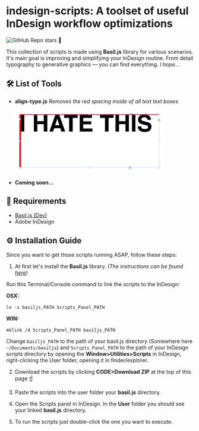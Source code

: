 # indesign-scripts: A toolset of useful InDesign workflow optimizations
![GitHub Repo stars](https://img.shields.io/github/stars/vladysolonyi/indesign-scripts?style=social)
🥲

This collection of scripts is made using **Basil.js** library for various scenarios. It's main goal is improving and simplifying your InDesign routine. From detail typography to generative graphics — you can find everything. *I hope...*

## 🛠️ List of Tools

- **align-type.js** *Removes the red spacing inside of all text text boxes*
  
  <img width="400" src="./example_images/align-type.png" alt="red spacing inside of a text box">
  
- **Coming soon...**

## 📜 Requirements
  - [Basil.js (Dev)](https://github.com/basiljs/basil.js/tree/develop)
  - Adobe InDesign

## ⚙️ Installation Guide

Since you want to get those scripts running ASAP, follow these steps:

1. At first let's install the **Basil.js** library. *(The instructions can be found [here](https://basiljs2.netlify.app/tutorials/01-getting-started/))*

Run this Terminal/Console command to link the scripts to the InDesign:
  
**OSX:**
```
ln -s basiljs_PATH Scripts_Panel_PATH
```
**WIN:**
```
mklink /d Scripts_Panel_PATH basiljs_PATH
```

Change `basiljs_PATH` to the path of your basil.js directory (Somewhere here `~/Documents/basiljs`) and `Scripts_Panel_PATH` to the path of your InDesign scripts directory by opening the **Window>Utilities>Scripts** in InDesign, right-clicking the User folder, opening it in finder/explorer.

2. Download the scripts by clicking **CODE>Download ZIP** at the top of this page ☝️ 

3. Paste the scripts into the user folder your **basil.js** directory.

4. Open the Scripts panel in InDesign. In the **User** folder you should see your linked **basil.js** directory.

5. To run the scripts just double-click the one you want to execute.
